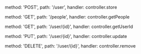 method: 'POST',
path: '/user',
handler: controller.store

method: 'GET',
path: '/people',
handler: controller.getPeople

method: 'GET',
path: '/user/{id}',
handler: controller.getUserId

method: 'PUT',
path: '/user/{id}',
handler: controller.update

method: 'DELETE',
path: '/user/{id}',
handler: controller.remove